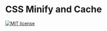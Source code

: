 # CSS Minify and Cache
[![MIT license](http://img.shields.io/badge/license-MIT-brightgreen.svg)](http://opensource.org/licenses/MIT)
